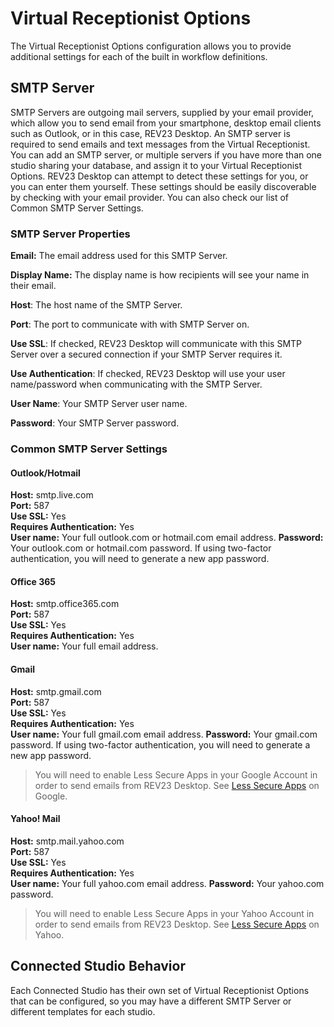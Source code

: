 # Virtual Receptionist Options

The Virtual Receptionist Options configuration allows you to provide additional settings for each of the built in workflow definitions.

## SMTP Server

SMTP Servers are outgoing mail servers, supplied by your email provider, which allow you to send email from your smartphone, desktop email clients such as Outlook, or in this case, REV23 Desktop. An SMTP server is required to send emails and text messages from the Virtual Receptionist. You can add an SMTP server, or multiple servers if you have more than one studio sharing your database, and assign it to your Virtual Receptionist Options. REV23 Desktop can attempt to detect these settings for you, or you can enter them yourself. These settings should be easily discoverable by checking with your email provider. You can also check our list of Common SMTP Server Settings.

### SMTP Server Properties

**Email:** The email address used for this SMTP Server.

**Display Name:** The display name is how recipients will see your name in their email.

**Host**: The host name of the SMTP Server.

**Port**: The port to communicate with with SMTP Server on.

**Use SSL**: If checked, REV23 Desktop will communicate with this SMTP Server over a secured connection if your SMTP Server requires it.

**Use Authentication**: If checked, REV23 Desktop will use your user name/password when communicating with the SMTP Server.

**User Name**: Your SMTP Server user name.

**Password**: Your SMTP Server password.

### Common SMTP Server Settings

#### Outlook/Hotmail

**Host:** smtp.live.com  
**Port:** 587  
**Use SSL:** Yes  
**Requires Authentication:** Yes  
**User name:** Your full outlook.com or hotmail.com email address.
**Password:** Your outlook.com or hotmail.com password. If using two-factor authentication, you will need to generate a new app password.

#### Office 365

**Host:** smtp.office365.com  
**Port:** 587  
**Use SSL:** Yes  
**Requires Authentication:** Yes  
**User name:** Your full email address.

#### Gmail

**Host:** smtp.gmail.com  
**Port:** 587  
**Use SSL:** Yes  
**Requires Authentication:** Yes  
**User name:** Your full gmail.com email address.
**Password:** Your gmail.com password. If using two-factor authentication, you will need to generate a new app password.

> You will need to enable Less Secure Apps in your Google Account in order to send emails from REV23 Desktop. See [Less Secure Apps](https://www.google.com/settings/security/lesssecureapps) on Google.

#### Yahoo! Mail
**Host:** smtp.mail.yahoo.com  
**Port:** 587  
**Use SSL:** Yes  
**Requires Authentication:** Yes  
**User name:** Your full yahoo.com email address.
**Password:** Your yahoo.com password.

> You will need to enable Less Secure Apps in your Yahoo Account in order to send emails from REV23 Desktop. See [Less Secure Apps](https://login.yahoo.com/account/security) on Yahoo.

## Connected Studio Behavior

Each Connected Studio has their own set of Virtual Receptionist Options that can be configured, so you may have a different SMTP Server or different templates for each studio.